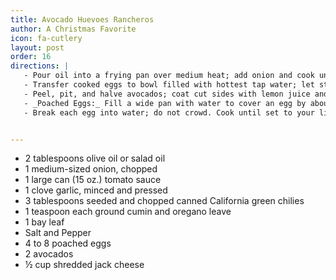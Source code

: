```yaml
---
title: Avocado Huevoes Rancheros 
author: A Christmas Favorite
icon: fa-cutlery
layout: post
order: 16
directions: |
   - Pour oil into a frying pan over medium heat; add onion and cook until limp. Then stir in the tomato sauce, garlic, chilies, cumin, oregano, and bay; simmer, uncovered, 10 minutes or until slightly thickened. Season to taste with salt and pepper. Cool, cover, and chill as long as 25 hours if made ahead. Remove bay and reheat, uncovered, to simmering before serving.
   - Transfer cooked eggs to bowl filled with hottest tap water; let stand 5 minutes.
   - Peel, pit, and halve avocados; coat cut sides with lemon juice and arrange cup side up, in a 9-in pie pan. Lift eggs from hot water, drain briefly, and arrange 1 or 2 eggs on each avocado half. Spoon 1 to tablespoons of sauce over top and sprinkle evenly with cheese. Broil about 6 inches from heat, just until cheese is melted. Pass remain sauce to spoon over all. 
   - _Poached Eggs:_ Fill a wide pan with water to cover an egg by about 1 inch. Add 1 tablespoon vinegar for each quart water. Bring to simmer; reduce heat so no bubbles break on surface.
   - Break each egg into water; do not crowd. Cook until set to your liking, 3 to 5 minutes for soft eggs. With a slotted spoon, transfer eggs to cold water; cover and chill for 24 hours.


---
```


<ul>
	<li>2 tablespoons olive oil or salad oil</li>
	<li>1 medium-sized onion, chopped</li>
	<li>1 large can (15 oz.) tomato sauce</li>
	<li>1 clove garlic, minced and pressed</li>
	<li>3 tablespoons seeded and chopped canned California green chilies</li>
	<li>1 teaspoon each ground cumin and oregano leave</li>
	<li>1 bay leaf</li>
	<li>Salt and Pepper</li>
	<li>4 to 8 poached eggs</li>
	<li>2 avocados</li>
	<li>½ cup shredded jack cheese</li>
</ul>